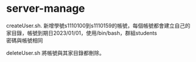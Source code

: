 # server-manage

createUser.sh. 
新增學號s1110100到s1110159的帳號，每個帳號都會建立自己的家目錄，帳號到期日2023/01/01，使用/bin/bash，群組students  
密碼與帳號相同  

deleteUser.sh
將帳號與其家目錄都刪除。
